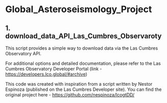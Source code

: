 # Global_Asteroseismology_Project

## 1. download_data_API_Las_Cumbres_Observaroty
This script provides a simple way to download data via the Las Cumbres Observatory API.

For additional options and detailed documentation, please refer to the Las Cumbres Observatory Developer Portal (link - https://developers.lco.global/#archive)

This code was created with inspiration from a script written by Nestor Espinoza (published on the Las Cumbres Developer site). You can find the original project here -       https://github.com/nespinoza/lcogtDD/

